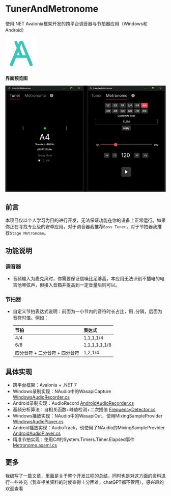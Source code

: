# TunerAndMetronome

使用.NET Avalonia框架开发的跨平台调音器与节拍器应用（Windows和Android）

![](/doc/logo.png)

**界面预览图**

![](/doc/preview.png)

## 前言
本项目仅以个人学习为目的进行开发，无法保证功能在你的设备上正常运行。如果你正在寻找专业级的安卓应用，对于调音器我推荐`Boss Tuner`，对于节拍器我推荐`Stage Metronome`。

## 功能说明

### 调音器
- 音频输入为麦克风时，你需要保证信噪比足够高，本应用无法识别不插电的电吉他琴弦声，但接入音箱并提高到一定音量后则可以。

### 节拍器
- 自定义节拍表达式说明：前面为一小节内的音符时长占比，用`,`分隔，后面为音符时值。例如：

    | 节拍 | 表达式 |
    | - | - |
    | 4/4 | 1,1,1,1/4 |
    | 6/8 | 1,1,1,1,1,1/8 |
    | 四分音符 + 二分音符 + 四分音符 | 1,2,1/4 |

## 具体实现

- 跨平台框架：Avalonia + .NET 7
- Windows录制实现：NAudio中的WasapiCapture [WindowsAudioRecorder.cs](/TunerAndMetronome.Desktop/AudioRecorders/WindowsAudioRecorder.cs)
- Android录制实现：AudioRecord [AndroidAudioRecorder.cs](/TunerAndMetronome.Android/AudioRecorders/AndroidAudioRecorder.cs)
- 基频分析算法：自相关函数+峰值检测+二次插值 [FrequencyDetector.cs](/TunerAndMetronome/FrequencyDetector.cs)
- Windows播放实现：NAudio中的WasapiOut，使用MixingSampleProvider [WindowsAudioPlayer.cs](/TunerAndMetronome.Desktop/AudioPlayers/WindowsAudioPlayer.cs)
- Android播放实现：AudioTrack，也使用了NAudio的MixingSampleProvider [AndroidAudioPlayer.cs](/TunerAndMetronome.Android/AudioPlayers/AndroidAudioPlayer.cs)
- 精准节拍实现：使用C#的System.Timers.Timer.Elapsed事件 [Metronome.axaml.cs](/TunerAndMetronome/Views/Metronome.axaml.cs)

## 更多
我编写了一篇文章，里面是关于整个开发过程的总结，同时也是对这方面的资料进行一些补充（我查相关资料的时候查得十分困难，chatGPT都不管用），感兴趣的欢迎查看

